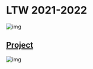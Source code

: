 # LTW 2021-2022


![img](https://cdn.discordapp.com/attachments/884880042449047592/885281304013324308/ezgif.com-gif-maker_10.gif)

## [Project](https://github.com/golangis/LTW-2021-2022/tree/main/Projeto)

![img](https://github.com/golangis/LTW-2021-2022/blob/main/Projeto/images/logo.png)
